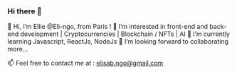 ### Hi there 👋

<!--
**Eli-ngo/Eli-ngo** is a ✨ _special_ ✨ repository because its `README.md` (this file) appears on your GitHub profile.

Here are some ideas to get you started:

- 🔭 I’m currently working on ...
- 🌱 I’m currently learning ...
- 👯 I’m looking to collaborate on ...
- 🤔 I’m looking for help with ...
- 💬 Ask me about ...
- 📫 How to reach me: ...
- 😄 Pronouns: ...
- ⚡ Fun fact: ...
-->
👋 Hi, I’m Ellie @Eli-ngo, from Paris !
👀 I’m interested in front-end and back-end development | Cryptocurrencies | Blockchain / NFTs | AI
🌱 I’m currently learning Javascript, ReactJs, NodeJs
👯 I’m looking forward to collaborating more...

📫 Feel free to contact me at : elisab.ngo@gmail.com
